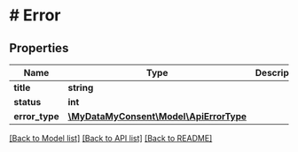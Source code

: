 # # Error

## Properties

Name | Type | Description | Notes
------------ | ------------- | ------------- | -------------
**title** | **string** |  |
**status** | **int** |  |
**error_type** | [**\MyDataMyConsent\Model\ApiErrorType**](ApiErrorType.md) |  |

[[Back to Model list]](../../README.md#models) [[Back to API list]](../../README.md#endpoints) [[Back to README]](../../README.md)
